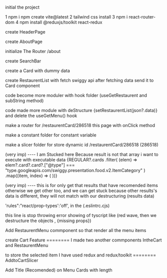 initial the project

1 npm i npm create vite@latest
2 tailwind css install
3 npm i react-router-dom
4 npm install @reduxjs/toolkit react-redux

create HeaderPage

create AboutPage

initialize The Router /about <About/>

create SearchBar

create a Card with dummy data

create RestaurentList with fetch swiggy api after fetching data send it to Card component

code become more moduler with hook folder (useGetRestaurent and subString method)

code made more module with deStructure {setRestaurentList(json?.data)} and delete the useGetMenu() hook

make a router for /restaurentCard/286518 this page with onClick method

make a constant folder for constant variable

make a slicer folder for store dynamic id /restaurentCard/286518 (286518)

<!-- ======================================================== -->

(very imp) ---- I am Stucked here Because result is not that array i want to execute with executable data
{REGULAR?.cards
.filter(
(elem) =>
elem?.card?.card?.["@type"] ===
"type.googleapis.com/swiggy.presentation.food.v2.ItemCategory"
)
.map((item, index) => (
<RestaurentCard data={item?.card?.card?.itemCards[0]} key={index} />
))}

(very imp) ---- this is for only get that results that have recomended items otherwise we get other too,
and we can get stuck because other results's data is different,
they will not match with our destructuring (results data)

<!-- ============================================================== -->

 'rules":"react/prop-types':'off',    in the (.eslintrc.cjs)

 this line is stop throwing error showing of tyscript like (red wave, then we destructure the objects , {missing props})


 <!-- ============================================================== -->

 Add RestaurentMenu commponent so that render all the menu items

 create Cart Feature  ======== I made two another commponents IntheCart and RestaurentMenu 

 to store the selected item I have used redux and redux/toolkit ======== AddtoCartSlicer

<!-- ================================================================ -->
 Add Title (Recomended) on Menu Cards with length
